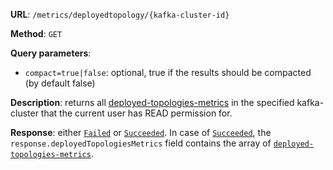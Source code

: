 **URL**: `/metrics/deployedtopology/{kafka-cluster-id}`

**Method**: `GET`

**Query parameters**:
 - `compact=true|false`: optional, true if the results should be compacted (by default false)

**Description**: returns all [deployed-topologies-metrics](DeployedTopologyMetrics.md) in the specified kafka-cluster that the current user has READ permission for.

**Response**: either [`Failed`](../Failed.md) or [`Succeeded`](../Succeeded.md). In case of [`Succeeded`](../Succeeded.md), the `response.deployedTopologiesMetrics` field contains the array of [`deployed-topologies-metrics`](DeployedTopologyMetrics.md).
